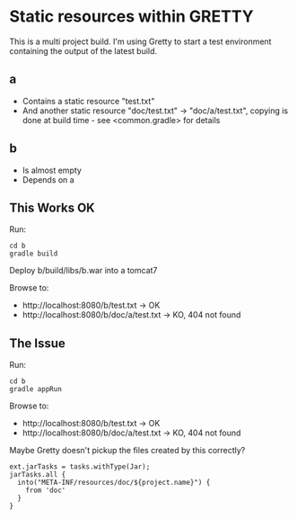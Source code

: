 Static resources within GRETTY
==============================

This is a multi project build. I'm using Gretty to start a test environment
containing the output of the latest build.

## a

* Contains a static resource "test.txt"
* And another static resource "doc/test.txt" -> "doc/a/test.txt", copying is done at build time - see <common.gradle> for details

## b

* Is almost empty
* Depends on a

## This Works OK

Run:

```
cd b
gradle build
```

Deploy b/build/libs/b.war into a tomcat7

Browse to:

* http://localhost:8080/b/test.txt -> OK
* http://localhost:8080/b/doc/a/test.txt -> KO, 404 not found

## The Issue

Run:

```
cd b
gradle appRun
```

Browse to:

* http://localhost:8080/b/test.txt -> OK
* http://localhost:8080/b/doc/a/test.txt -> KO, 404 not found

Maybe Gretty doesn't pickup the files created by this correctly?

```
ext.jarTasks = tasks.withType(Jar);
jarTasks.all {
  into("META-INF/resources/doc/${project.name}") {
    from 'doc'
  }
}
```

